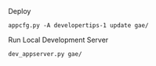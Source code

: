 Deploy

```
appcfg.py -A developertips-1 update gae/
```

Run Local Development Server

```
dev_appserver.py gae/
```